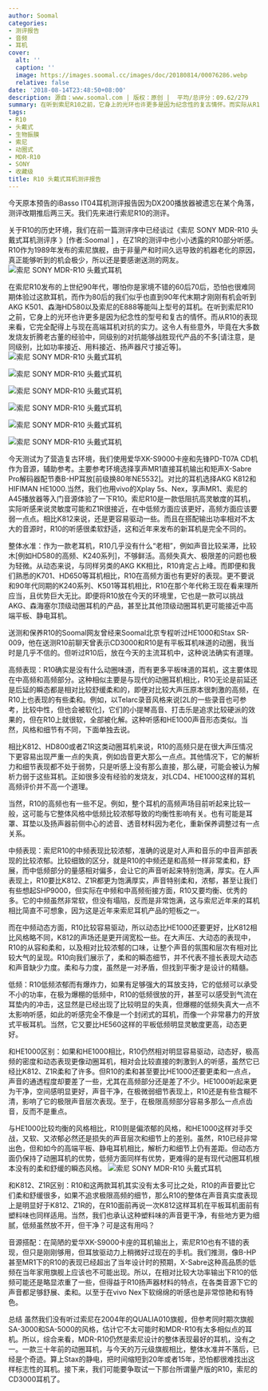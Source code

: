 ```yaml
---
author: Soomal
categories:
- 测评报告
- 音频
- 耳机
cover:
  alt: ''
  caption: ''
  image: https://images.soomal.cc/images/doc/20180814/00076286.webp
  relative: false
date: '2018-08-14T23:48:50+08:00'
description: 源自：www.soomal.com | 版权：原创 |  平均/总评分：09.62/279
summary: 在听到索尼R10之前，它身上的光环也许更多是因为纪念性的复古情怀。而实际从R10的声音表现来看，它完全配得上与现在高端耳机对抗的实力。这令人有些意外，毕竟在大多数发烧友折腾老古董的经验中，这不太可能？
tags:
- R10
- 头戴式
- 生物振膜
- 索尼
- 动圈式
- MDR-R10
- SONY
- 收藏级
title: R10 头戴式耳机测评报告
---
```


今天原本预告的iBasso IT04耳机测评报告因为DX200播放器被遗忘在某个角落，测评改期推后两三天。我们先来进行索尼R10的测评。

关于R10的历史环境，我们在前一篇测评序中已经谈过《索尼 SONY MDR-R10 头戴式耳机测评序 》[作者:Soomal ]
，在Z1R的测评中也小小透露的R10部分听感。R10作为1989年发布的索尼旗舰，由于非量产和时间久远导致的机器老化的原因，真正能够听到的机会极少，所以还是要感谢送测的网友。
![索尼 SONY MDR-R10 头戴式耳机](https://images.soomal.cc/images/doc/20180807/00076169.webp)




在索尼R10发布的上世纪90年代，哪怕你是家境不错的60后70后，恐怕也很难同期体验过这款耳机，而作为80后的我们似乎也直到90年代末期才刚刚有机会听到AKG K501、森海HD580以及索尼的E888等能叫上型号的耳机。在听到索尼R10之前，它身上的光环也许更多是因为纪念性的型号和复古的情怀。而从R10的表现来看，它完全配得上与现在高端耳机对抗的实力。这令人有些意外，毕竟在大多数发烧友折腾老古董的经验中，同级别的对抗能够战胜现代产品的不多[请注意，是同级别，比如功率接近、用料接近、扬声器尺寸接近等]。
![索尼 SONY MDR-R10 头戴式耳机](https://images.soomal.cc/images/doc/20180807/00076171_01.webp)




![索尼 SONY MDR-R10 头戴式耳机](https://images.soomal.cc/images/doc/20180807/00076172_01.webp)




![索尼 SONY MDR-R10 头戴式耳机](https://images.soomal.cc/images/doc/20180807/00076173_01.webp)




![索尼 SONY MDR-R10 头戴式耳机](https://images.soomal.cc/images/doc/20180807/00076174_01.webp)




![索尼 SONY MDR-R10 头戴式耳机](https://images.soomal.cc/images/doc/20180807/00076175_01.webp)




![索尼 SONY MDR-R10 头戴式耳机](https://images.soomal.cc/images/doc/20180807/00076176_01.webp)




今天测试为了营造复古环境，我们使用爱华XK-S9000卡座和先锋PD-T07A CD机作为音源，辅助参考。主要参考环境选择享声MR1直接耳机输出和矩声X-Sabre Pro解码器配节奏B-HP耳放[前级换80年NE5532]。对比的耳机选择AKG K812和HIFIMAN HE1000.当然，我们也用vivo的Xplay 5s、Nex，享声MR1、索尼的A45播放器等入门音源体验了一下R10。索尼R10是一款低阻抗高灵敏度的耳机，实际听感来说灵敏度可能和Z1R很接近，在中低频方面应该更好，高频方面应该要弱一点点。相比K812来说，还是更容易驱动一些。而且在搭配输出功率相对不太大的音源时，R10的听感很柔软舒适，这和近年来发布的新耳机是完全不同的。

整体水准：作为一款老耳机，R10几乎没有什么“老相”，例如声音比较呆滞，比较木[例如HD580的高频、K240系列]，不够鲜活。高频失真大、极限差的问题也极为轻微。从动态来说，与同样另类的AKG KK相比，R10肯定占上峰。而即便和我们熟悉的K701、HD650等耳机相比，R10在高频方面也有更好的表现。更不要说和90年代同期的K240系列、K501等耳机相比，R10在那个年代称王现在看来理所应当，且优势巨大无比。即便将R10放在今天的环境里，它也是一款可以挑战AKG、森海塞尔顶级动圈耳机的产品，甚至比其他顶级动圈耳机更可能接近中高端平板、静电耳机。

送测和保养R10的Soomal网友曾经来Soomal北京专程听过HE1000和Stax SR-009，他在送测R10前聊天曾表示CD3000和R10是有平板耳机味道的动圈，我当时是几乎不信的。但听过R10后，放在今天的主流耳机中，这种说法确实有道理。

高频表现：R10确实是没有什么动圈味道，而有更多平板味道的耳机，这主要体现在中高频和高频部分。这种相似主要是与现代的动圈耳机相比，R10无论是前延还是后延的瞬态都是相对比较舒缓柔和的，即便对比较大声压原本很刺激的高频，在R10上也表现的有些柔和。例如，以Telarc录音风格来说[2L的一些录音也可参考，比较中性，但也会被软化]，它们的小提琴高音、打击乐是追求比较硬派的效果的，但在R10上就很软，全部被化解。这种听感和HE1000声音形态类似。当然，风格和细节有不同，下面单独去说。

相比K812、HD800或者Z1R这类动圈耳机来说，R10的高频只是在很大声压情况下更容易出现严重一点的失真，例如齿音更大那么一点点。其他情况下，它的解析力和细节表现都不处于弱势，只是听感上没有那么直接，那么硬，可能会被认为解析力弱于这些耳机。正如很多没有经验的发烧友，对LCD4、HE1000这样的耳机高频评价并不高一个道理。

当然，R10的高频也有一些不足。例如，整个耳机的高频声场目前听起来比较一般，这可能与它整体风格中低频比较浓郁导致的均衡性影响有关。也有可能是耳罩、耳垫以及扬声器前侧中心的滤音、透音材料因为老化，重新保养调整过有一点关系。

中频表现：索尼R10的中频表现比较浓郁，准确的说是对人声和音乐的中音声部表现的比较浓郁。比较细致的区分，就是R10的中频还是和高频一样非常柔和，舒展，而中低频部分的量感相对偏多，会让它的声音听起来特别饱满，厚实。在人声表现上，R10要比K812、Z1R都更为饱满厚实，声音特别柔和，浓郁，甚至让我们有些想起SHP9000，但实际在中频和中高频衔接方面，R10又要均衡、优秀的多。它的中频虽然非常软，但没有塌陷，反而是非常饱满，这与索尼近年来的耳机相比简直不可想象，因为这是近年来索尼耳机产品的短板之一。

而在中频动态方面，R10比较容易驱动，所以动态比HE1000还要更好，比K812相比风格略不同，K812的声场还是更开阔宽松一些。在大声压、大动态的表现中，R10的从容和柔和，以及相对比较浓郁的口味，让整个声音的氛围和层次有相对比较大气的呈现。R10向我们展示了，柔和的瞬态细节，并不代表不擅长表现大动态和声音缺少力度。柔和与力度，虽然是一对矛盾，但找到平衡才是设计的精髓。

低频：R10低频浓郁而有爆炸力，如果有足够强大的耳放支持，它的低频可以承受不小的功率，在极为爆棚的低频中，R10的低频很放的开，甚至可以感受到气流在耳垫内的冲击，这显然是已经出现了比较明显的失真，但爆棚的低频失真大一点不太影响听感，如此的听感完全不像是一个封闭式的耳机，而像一个非常暴力的开放式平板耳机。当然，它又要比HE560这样的平板低频明显灵敏度更高，动态更好。

和HE1000区别：如果和HE1000相比，R10仍然相对明显容易驱动，动态好，极高频的密度和动态表现更像动圈耳机，相对会比较直接的刺激到人的听感，虽然它已经比K812、Z1R柔和了许多。但R10的柔和甚至要比HE1000还要更柔和一点点，声音的通透程度却要差了一些，尤其在高频部分还是差了不少。HE1000听起来更为干净，空间感明显更好，声音干净，在极微弱细节表现上，R10还是有些含糊不清，影响了它的极限声音层次表现。至于，在极限高频部分容易多那么一点点齿音，反而不是重点。

与HE1000比较均衡的风格相比，R10则是偏浓郁的风格，和HE1000这样对手交战，又软、又浓郁必然还是损失的声音层次和细节上的差别。虽然，R10已经非常出色，但和如今的高端平板、静电耳机相比，解析力和细节上仍有差距。但动态方面仍保持了动圈耳机的优势，低频方面同样有优势，更难得的是有现代动圈耳机根本没有的柔和舒缓的瞬态风格。
![索尼 SONY MDR-R10 头戴式耳机](https://images.soomal.cc/images/doc/20180807/00076180.webp)




和K812、Z1R区别：R10和这两款耳机其实没有太多可比之处，R10的声音要比它们柔和舒缓很多，如果不追求极限高频的细节，那么R10的整体在声音真实度表现上是明显好于K812、Z1R的，在R10面前再说一次K812这样耳机在平板耳机面前有塑料味也同样适用。当然，我们也承认这种塑料味的声音更干净，有些地方更为细腻，低频虽然放不开，但干净？可是这有用吗？

音源搭配：在简陋的爱华XK-S9000卡座的耳机输出上，索尼R10也有不错的表现，但只是刚刚够用，但耳放驱动力上稍微好过现在的手机。我们推测，像B-HP甚至MR1下的R10的表现已经超出了当年设计时的预期，X-Sabre这种高品质的低频在当年家用旗舰上应该也不可能出现。所以，在相对比较大功率输出下R10的低频可能还是略显浓重了一些，但得益于R10扬声器材料的特点，在各类音源下它的声音都足够舒展、柔和。以至于在vivo Nex下软绵绵的听感也是非常惊艳和有特色。

总结
虽然我们没有听过索尼在2004年的QUALIA010旗舰，但参考同时期次旗舰SA-3000和SA-5000的风格，估计它不太可能时和MDR-R10有太多相似点的耳机。所以，综合来看，MDR-R10仍然是索尼设计的整体表现最好的耳机，没有之一。一款三十年前的动圈耳机，与今天的万元级旗舰相比，整体水准并不落后，已经是个奇迹。算上Stax的静电，把时间缩短到20年或者15年，恐怕都很难找出这样标志性的耳机。接下来，我们可能要争取试一下那台所谓量产版的R10，索尼的CD3000耳机了。
